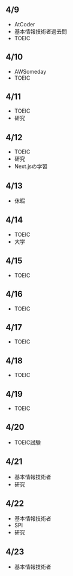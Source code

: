 ## 4/9<br>
  - AtCoder
  - 基本情報技術者過去問
  - TOEIC
  
## 4/10<br>
  - AWSomeday
  - TOEIC

## 4/11<br>
  - TOEIC
  - 研究

## 4/12<br>
  - TOEIC
  - 研究
  - Next.jsの学習

## 4/13<br>
  - 休暇

## 4/14<br>
  - TOEIC
  - 大学

## 4/15<br>
  - TOEIC

## 4/16<br>
  - TOEIC

## 4/17<br>
  - TOEIC

## 4/18<br>
  - TOEIC

## 4/19<br>
  - TOEIC

## 4/20<br>
  - TOEIC試験

## 4/21<br>
  - 基本情報技術者
  - 研究

## 4/22<br>
  - 基本情報技術者
  - SPI
  - 研究

## 4/23<br>
  - 基本情報技術者

